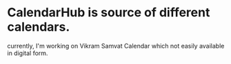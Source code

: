 # CalendarHub is source of different calendars.

currently, I'm working on Vikram Samvat Calendar which not easily available in digital form.
